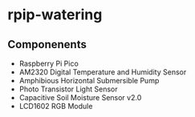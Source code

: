 # rpip-watering

## Componenents
- Raspberry Pi Pico
- AM2320 Digital Temperature and Humidity Sensor
- Amphibious Horizontal Submersible Pump
- Photo Transistor Light Sensor
- Capacitive Soil Moisture Sensor v2.0
- LCD1602 RGB Module